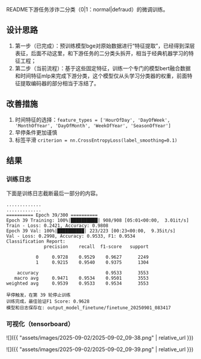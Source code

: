README下游任务涉诈二分类（0|1：normal|defraud）的微调训练。

## 设计思路

1. 第一步（已完成）：预训练模型bge对原始数据进行“特征提取”，已经得到深层表征，后面不动这里，和下游任务的二分类头拆开，相当于经典机器学习的特征工程；  
2. 第二步（当前流程）：基于这些固定特征，训练一个专门的模型bert融合数据和时间特征mlp来完成下游分类，这个模型仅从头学习分类器的权重，前面特征提取编码器的部分相当于冻结了。  

## 改善措施

1. 时间特征的选择：`feature_types = ['HourOfDay', 'DayOfWeek', 'MonthOfYear', 'DayOfMonth', 'WeekOfYear', 'SeasonOfYear']`
2. 早停条件更加谨慎
3. 标签平滑 `criterion = nn.CrossEntropyLoss(label_smoothing=0.1)`

## 结果

### 训练日志

下面是训练日志截断最后一部分的内容。

```
.............
.............
========== Epoch 39/300 ==========
Epoch 39 Training: 100%|██████████| 908/908 [05:01<00:00,  3.01it/s]
Train - Loss: 0.2421, Accuracy: 0.9808
Epoch 39 Val: 100%|██████████| 223/223 [00:23<00:00,  9.35it/s]
Val - Loss: 0.2998, Accuracy: 0.9533, F1: 0.9534
Classification Report:
              precision    recall  f1-score   support

           0     0.9728    0.9529    0.9627      2249
           1     0.9215    0.9540    0.9375      1304

    accuracy                         0.9533      3553
   macro avg     0.9471    0.9534    0.9501      3553
weighted avg     0.9539    0.9533    0.9534      3553

早停触发，在第 39 轮停止训练
训练完成，最佳验证F1 Score: 0.9628
模型和日志保存在: output_model_finetune/finetune_20250901_083417
```

### 可视化（tensorboard）

![]({{ "assets/images/2025-09-02/2025-09-02_09-38.png" | relative_url }})

![]({{ "assets/images/2025-09-02/2025-09-02_09-39.png" | relative_url }})